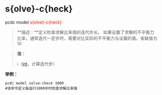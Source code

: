 # s{olve}-c{heck}
pcdc model <span style='color: red;'>s{olve}-c{heck}</span>
> **描述：**定义检查求解比率值的迭代步长。 如果设置了求解的不平衡力比率，通常迭代一定步时，需要对比实际的不平衡力与设置的值。省缺值为10

> 
> **值：**
> 
> i（[int](数据类型/int/)，计算迭代步）



**举例：**
```
pcdc model solve-check 1000
#该命令定义每运行1000步时检查求解比率值

```
